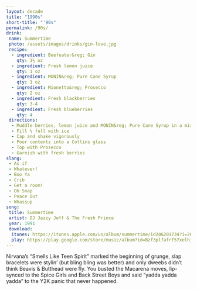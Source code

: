 ```yaml
---
layout: decade
title: "1990s"
short-title: "'90s"
permalink: /90s/
drink:
 name: Summertime
 photo: /assets/images/drinks/gin-love.jpg
 recipe:
  - ingredient: Beefeater&reg; Gin
    qty: 1½ oz
  - ingredient: Fresh lemon juice
    qty: 1 oz
  - ingredient: MONIN&reg; Pure Cane Syrup
    qty: 1 oz
  - ingredient: Mionetto&reg; Prosecco
    qty: 2 oz
  - ingredient: Fresh blackberries
    qty: 3-4
  - ingredient: Fresh blueberries
    qty: 4
 directions:
  - Muddle berries, lemon juice and MONIN&reg; Pure Cane Syrup in a mixing glass
  - Fill ½ full with ice
  - Cap and shake vigorously
  - Pour contents into a Collins glass
  - Top with Prosecco
  - Garnish with fresh berries
slang:
 - As if
 - Whatever!
 - Boo Ya
 - Crib
 - Get a room! 
 - Oh Snap
 - Peace Out
 - Whassup
song:
 title: Summertime
 artist: DJ Jazzy Jeff & The Fresh Prince
 year: 1991
 download:
  itunes: https://itunes.apple.com/us/album/summertime/id206201734?i=206201769
  play: https://play.google.com/store/music/album?id=Bzf3plfafrf57xelhj422o5kt3m&tid=song-Tk3dvys7yuzxou55cylymwmb5le&hl=en
---
```

Nirvana’s “Smells Like Teen Spirit” marked the beginning of grunge, slap bracelets were stylin’ (but bling bling was better) and only dweebs didn’t think Beavis & Butthead were fly. You busted the Macarena moves, lip-synced to the Spice Girls and Back Street Boys and said “yadda yadda yadda” to the Y2K panic that never happened.
